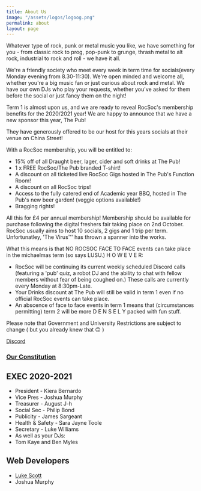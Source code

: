 ```yaml
---
title: About Us
image: "/assets/logos/logoog.png"
permalink: about
layout: page
---
```


Whatever type of rock, punk or metal music you like, we have something for you - from classic rock to prog, pop-punk to grunge, thrash metal to alt rock, industrial to rock and roll - we have it all.

We're a friendly society who meet every week in term time for socials(every Monday evening from 8.30-11:30). We're open minded and welcome all, whether you're a big music fan or just curious about rock and metal. We have our own DJs who play your requests, whether you've asked for them before the social or just fancy them on the night!

Term 1 is almost upon us, and we are ready to reveal RocSoc's membership benefits for the 2020/2021 year!
We are happy to announce that we have a new sponsor this year, The Pub!

They have generously offered to be our host for this years socials at their venue on China Street!

With a RocSoc membership, you will be entitled to:
 * 15% off of all Draught beer, lager, cider and soft drinks at The Pub!
 * 1 x FREE RocSoc/The Pub branded T-shirt!
 * A discount on all ticketed live RocSoc Gigs hosted in The Pub's Function Room!
 * A discount on all RocSoc trips!
 * Access to the fully catered end of Academic year BBQ, hosted in The Pub's new beer garden! (veggie options available!)
 * Bragging rights!
 
All this for £4 per annual membership!
Membership should be available for purchase following the digital freshers fair taking place on 2nd October. 
RocSoc usually aims to host 10 socials, 2 gigs and 1 trip per term. Unfortunatley, 'The Virus™' has thrown a spanner into the works.

What this means is that NO ROCSOC FACE TO FACE events can take place in the michaelmas term (so says LUSU.)
H O W E V E R:
* RocSoc will be continuing its current weekly scheduled  Discord calls (featuring a 'pub' quiz, a robot DJ and the ability to chat with fellow members without fear of being coughed on.) These calls are currently every Monday at 8:30pm-Late.
* Your Drinks discount at The Pub will still be valid in term 1 even if no official RocSoc events can take place.
* An abscence of face to face events in term 1 means that (circumstances permitting) term 2 will be more  D E N S E L Y  packed with fun stuff.

Please note that Government and University Restrictions are subject to change ( but you already knew that 🙃 )

[Discord](https://discord.gg/yKwXq3N)

### [Our Constitution](/Constitution)

## EXEC 2020-2021

* President - Kiera Bernardo
* Vice Pres - Joshua Murphy
* Treasurer - August J-h
* Social Sec - Philip Bond
* Publicity - James Sargeant
* Health & Safety - Sara Jayne Toole
* Secretary - Luke Williams
* As well as your DJs:
* Tom Kaye and Ben Myles

## Web Developers
*   [Luke Scott](http://www.moggrat.com)
*   Joshua Murphy
